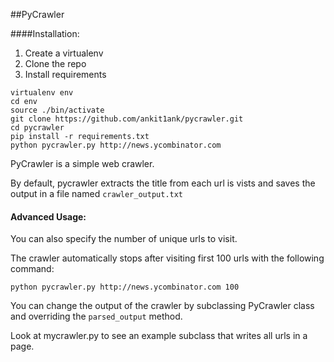 ##PyCrawler

####Installation:

1. Create a virtualenv
2. Clone the repo
3. Install requirements

```
virtualenv env
cd env
source ./bin/activate
git clone https://github.com/ankit1ank/pycrawler.git
cd pycrawler
pip install -r requirements.txt
python pycrawler.py http://news.ycombinator.com
```

PyCrawler is a simple web crawler.

By default, pycrawler extracts the title from each url is vists and saves the output in a file named `crawler_output.txt`

#### Advanced Usage:
You can also specify the number of unique urls to visit.

The crawler automatically stops after visiting first 100 urls with the following command:
```
python pycrawler.py http://news.ycombinator.com 100
```

You can change the output of the crawler by subclassing PyCrawler class and overriding the `parsed_output` method.

Look at mycrawler.py to see an example subclass that writes all urls in a page.